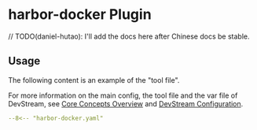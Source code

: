 # harbor-docker Plugin

// TODO(daniel-hutao): I'll add the docs here after Chinese docs be stable.

## Usage

The following content is an example of the "tool file".

For more information on the main config, the tool file and the var file of DevStream, see [Core Concepts Overview](../core-concepts/core-concepts.md#1-config) and [DevStream Configuration](../core-concepts/config.md).

``` yaml
--8<-- "harbor-docker.yaml"
```

